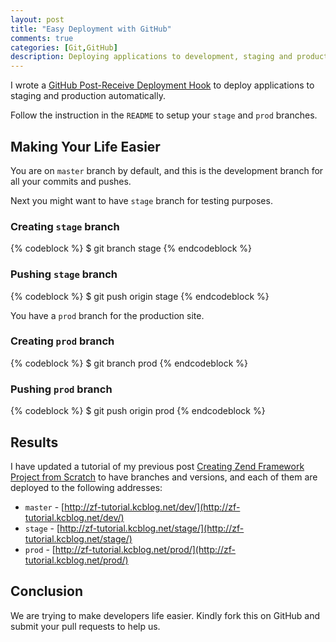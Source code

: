```yaml
---
layout: post
title: "Easy Deployment with GitHub"
comments: true
categories: [Git,GitHub]
description: Deploying applications to development, staging and production never been so easy with GitHub Post-Receive Deployment Hook script!
---
```

I wrote a [GitHub Post-Receive Deployment Hook](https://github.com/kwangchin/GitHubHook) to deploy applications to staging and production automatically.

Follow the instruction in the `README` to setup your `stage` and `prod` branches.

## Making Your Life Easier

You are on `master` branch by default, and this is the development branch for all your commits and pushes.

Next you might want to have `stage` branch for testing purposes.

### Creating `stage` branch

{% codeblock %}
$ git branch stage
{% endcodeblock %}

### Pushing `stage` branch

{% codeblock %}
$ git push origin stage
{% endcodeblock %}

You have a `prod` branch for the production site.

### Creating `prod` branch

{% codeblock %}
$ git branch prod
{% endcodeblock %}

### Pushing `prod` branch

{% codeblock %}
$ git push origin prod
{% endcodeblock %}

## Results

I have updated a tutorial of my previous post [Creating Zend Framework Project from Scratch](http://kcblog.net/2012/03/21/creating-zend-framework-project-from-scratch.html) to have branches and versions, and each of them are deployed to the following addresses:

* `master` - [http://zf-tutorial.kcblog.net/dev/](http://zf-tutorial.kcblog.net/dev/)
* `stage` - [http://zf-tutorial.kcblog.net/stage/](http://zf-tutorial.kcblog.net/stage/)
* `prod` - [http://zf-tutorial.kcblog.net/prod/](http://zf-tutorial.kcblog.net/prod/)

## Conclusion

We are trying to make developers life easier. Kindly fork this on GitHub and submit your pull requests to help us.
